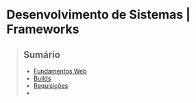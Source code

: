 # Desenvolvimento de Sistemas | Frameworks

> ## Sumário 
>
> - [Fundamentos Web](/dev-web/resumo.md)
> - [Builds]()
> - [Requisições]()
> - []()
